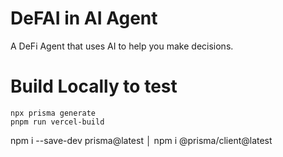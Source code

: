 # DeFAI in AI Agent


A DeFi Agent that uses AI to help you make decisions.




# Build Locally to test



```
npx prisma generate
pnpm run vercel-build
```
npm i --save-dev prisma@latest                       │
npm i @prisma/client@latest   